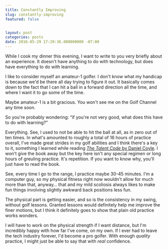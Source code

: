 ```yaml
---
title: Constantly Improving
slug: constantly-improving
featured: false


layout: post
categories: posts
date: 2016-05-29 17:29:36.000000000 -07:00
---
```


While I cook my dinner this evening, I want to write to you very briefly about an experience. It doesn't have anything to do with technology, but does have everything to do with learning.

I like to consider myself an amateur-1 golfer. I don't know what my handicap is because we'd be there all day trying to figure it out. It basically comes down to the fact that I can hit a ball in a forward direction all the time, and where I want it to go some of the time.

Maybe amateur-1 is a bit gracious. You won't see me on the Golf Channel any time soon.

So you're probably wondering: “if you're not very good, what does this have to do with learning?”

Everything. See, I used to not be able to hit the ball at all, as in zero out of ten times. In what's amounted to roughly a total of 16 hours of practice overall, I've made great strides in my golf abilities and I think there's a key to it, something I learned while reading [_The Talent Code_ by Daniel Coyle](http://amzn.to/1U6knEB). I won't give the book away but the key here isn't any special regimen or long hours of greuling practice. It's repetition. If you want to know why, you'll just have to read the book.

See, every time I go to the range, I practice maybe 30-45 minutes. I'm a computer guy, so my physical fitness right now wouldn't allow for much more than that, anyway… that and my mild scoliosis always likes to make fun things involving slightly awkward back positions less fun.

The physical part is getting easier, and so is the consistency in my swing, without golf lessons. Granted lessons would definitely help me improve the finer motions, but I think it definitely goes to show that plain old practice works wonders.

I will have to work on the physical strength if I want distance, but I'm incredibly happy with how far I've come, on my own. If I ever had to leave the tech industry forever, I'd become a pro golfer. With enough _quality_ practice, I might just be able to say that with _real_ confidence.

